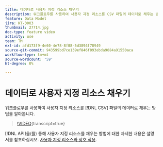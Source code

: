 ```yaml
---
title: 데이터로 사용자 지정 리소스 채우기
description: 워크플로우를 사용하여 사용자 지정 리소스를 CSV 파일의 데이터로 채우는 방법을 알아봅니다.
feature: Data Model
jira: KT-3003
thumbnail: 27714.jpg
doc-type: feature video
activity: use
team: TM
exl-id: afd173f9-4e60-4e78-8f08-5d3894f78949
source-git-commit: 943599bd7ce139ef846f093ebda9084a91550aca
workflow-type: tm+mt
source-wordcount: '59'
ht-degree: 0%

---
```


# 데이터로 사용자 지정 리소스 채우기

워크플로우를 사용하여 사용자 지정 리소스를 [!DNL CSV] 파일의 데이터로 채우는 방법을 알아봅니다.

>[!VIDEO](https://video.tv.adobe.com/v/27714?learn=on){transcript=true}

[!DNL API]을(를) 통해 사용자 지정 리소스를 채우는 방법에 대한 자세한 내용은 설명서를 참조하십시오. [사용자 지정 리소스와 상호 작용](https://experienceleague.adobe.com/docs/campaign-standard/using/working-with-apis/interacting-with-custom-resources.html).
